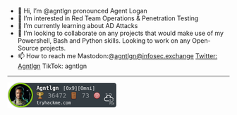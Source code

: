 - 👋 Hi, I’m @agntlgn pronounced Agent Logan
- 👀 I’m interested in Red Team Operations & Penetration Testing
- 🌱 I’m currently learning about AD Attacks
- 💞️ I’m looking to collaborate on any projects that would make use of my Powershell, Bash and Python skills. Looking to work on any Open-Source projects.  
- 📫 How to reach me Mastodon:@agntlgn@infosec.exchange [Twitter: Agntlgn](https://twitter.com/AgntLgn) TikTok: agntlgn

---

[![agntlgn's tryhackme stats](https://raw.githubusercontent.com/agntlgn/agntlgn/master/assets/thm_propic.png)][tryhackme]

<!---
agntlgn/agntlgn is a ✨ special ✨ repository because its `README.md` (this file) appears on your GitHub profile.
You can click the Preview link to take a look at your changes.
--->
[tryhackme]: https://tryhackme.com/p/Agntlgn
